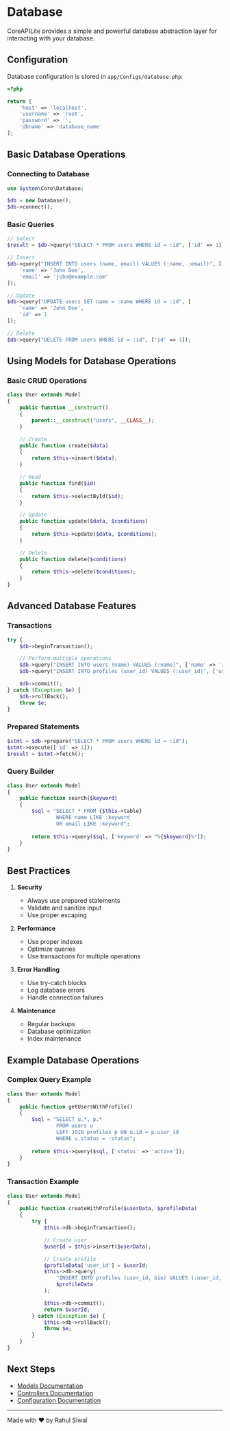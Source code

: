 # Database

CoreAPILite provides a simple and powerful database abstraction layer for interacting with your database.

## Configuration

Database configuration is stored in `app/Configs/database.php`:

```php
<?php

return [
    'host' => 'localhost',
    'username' => 'root',
    'password' => '',
    'dbname' => 'database_name'
];
```

## Basic Database Operations

### Connecting to Database

```php
use System\Core\Database;

$db = new Database();
$db->connect();
```

### Basic Queries

```php
// Select
$result = $db->query("SELECT * FROM users WHERE id = :id", ['id' => 1]);

// Insert
$db->query("INSERT INTO users (name, email) VALUES (:name, :email)", [
    'name' => 'John Doe',
    'email' => 'john@example.com'
]);

// Update
$db->query("UPDATE users SET name = :name WHERE id = :id", [
    'name' => 'John Doe',
    'id' => 1
]);

// Delete
$db->query("DELETE FROM users WHERE id = :id", ['id' => 1]);
```

## Using Models for Database Operations

### Basic CRUD Operations

```php
class User extends Model
{
    public function __construct()
    {
        parent::__construct("users", __CLASS__);
    }

    // Create
    public function create($data)
    {
        return $this->insert($data);
    }

    // Read
    public function find($id)
    {
        return $this->selectById($id);
    }

    // Update
    public function update($data, $conditions)
    {
        return $this->update($data, $conditions);
    }

    // Delete
    public function delete($conditions)
    {
        return $this->delete($conditions);
    }
}
```

## Advanced Database Features

### Transactions

```php
try {
    $db->beginTransaction();

    // Perform multiple operations
    $db->query("INSERT INTO users (name) VALUES (:name)", ['name' => 'John']);
    $db->query("INSERT INTO profiles (user_id) VALUES (:user_id)", ['user_id' => $db->lastInsertId()]);

    $db->commit();
} catch (Exception $e) {
    $db->rollBack();
    throw $e;
}
```

### Prepared Statements

```php
$stmt = $db->prepare("SELECT * FROM users WHERE id = :id");
$stmt->execute(['id' => 1]);
$result = $stmt->fetch();
```

### Query Builder

```php
class User extends Model
{
    public function search($keyword)
    {
        $sql = "SELECT * FROM {$this->table} 
                WHERE name LIKE :keyword 
                OR email LIKE :keyword";
        
        return $this->query($sql, ['keyword' => "%{$keyword}%"]);
    }
}
```

## Best Practices

1. **Security**
   - Always use prepared statements
   - Validate and sanitize input
   - Use proper escaping

2. **Performance**
   - Use proper indexes
   - Optimize queries
   - Use transactions for multiple operations

3. **Error Handling**
   - Use try-catch blocks
   - Log database errors
   - Handle connection failures

4. **Maintenance**
   - Regular backups
   - Database optimization
   - Index maintenance

## Example Database Operations

### Complex Query Example

```php
class User extends Model
{
    public function getUsersWithProfile()
    {
        $sql = "SELECT u.*, p.* 
                FROM users u 
                LEFT JOIN profiles p ON u.id = p.user_id 
                WHERE u.status = :status";
        
        return $this->query($sql, ['status' => 'active']);
    }
}
```

### Transaction Example

```php
class User extends Model
{
    public function createWithProfile($userData, $profileData)
    {
        try {
            $this->db->beginTransaction();

            // Create user
            $userId = $this->insert($userData);

            // Create profile
            $profileData['user_id'] = $userId;
            $this->db->query(
                "INSERT INTO profiles (user_id, bio) VALUES (:user_id, :bio)",
                $profileData
            );

            $this->db->commit();
            return $userId;
        } catch (Exception $e) {
            $this->db->rollBack();
            throw $e;
        }
    }
}
```

## Next Steps

- [Models Documentation](../models/README.md)
- [Controllers Documentation](../controllers/README.md)
- [Configuration Documentation](../configuration/README.md)

---

Made with ❤️ by Rahul Siwal 